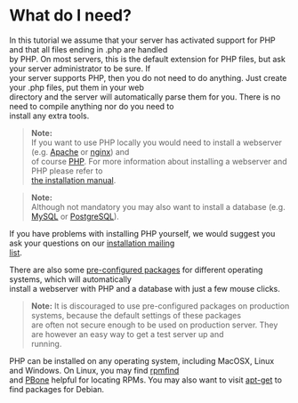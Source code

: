 What do I need?
===============

In this tutorial we assume that your server has activated support for PHP and that all files ending in .php are handled  
by PHP. On most servers, this is the default extension for PHP files, but ask your server administrator to be sure. If  
your server supports PHP, then you do not need to do anything. Just create your .php files, put them in your web  
directory and the server will automatically parse them for you. There is no need to compile anything nor do you need to  
install any extra tools.

> **Note:**  
> If you want to use PHP locally you would need to install a webserver (e.g. [Apache][apache] or [nginx][nginx]) and  
> of course [PHP][php-downloads]. For more information about installing a webserver and PHP please refer to  
> [the installation manual][installation].

> **Note:**  
> Although not mandatory you may also want to install a database (e.g. [MySQL][mysql] or [PostgreSQL][postgresql]).

If you have problems with installing PHP yourself, we would suggest you ask your questions on our [installation mailing  
list][installation-mailinglist].

There are also some [pre-configured packages][pre-configured] for different operating systems, which will automatically  
install a webserver with PHP and a database with just a few mouse clicks.

> **Note:**
> It is discouraged to use pre-configured packages on production systems, because the default settings of these packages  
> are often not secure enough to be used on production server. They are however an easy way to get a test server up and  
> running.

PHP can be installed on any operating system, including MacOSX, Linux and Windows. On Linux, you may find [rpmfind][rpmfind]  
and [PBone][pbone] helpful for locating RPMs. You may also want to visit [apt-get][aptget] to find packages for Debian.

[links]:http://php.net/links.php
[apache]:http://httpd.apache.org/
[nginx]:http://nginx.com/
[php-downloads]:http://www.php.net/downloads.php
[installation]:http://php.net/manual/en/install.php
[mysql]:http://www.mysql.com/downloads/
[postgresql]:http://www.postgresql.org/
[installation-mailinglist]:http://www.php.net/mailing-lists.php
[pre-configured]:http://wikipedia.org/wiki/List_of_AMP_packages
[rpmfind]:http://www.rpmfind.net/
[pbone]:http://rpm.pbone.net/
[aptget]:http://www.apt-get.org/